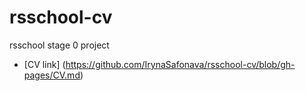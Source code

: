 # rsschool-cv

rsschool stage 0 project

*    [CV link] (https://github.com/IrynaSafonava/rsschool-cv/blob/gh-pages/CV.md)
